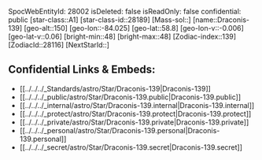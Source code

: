 ﻿---
location: [58.8,84.025,150]
type: Star
tags:
- astro/Star

---
SpocWebEntityId: 28002
isDeleted: false
isReadOnly: false
confidential: public
[star-class::A1]
[star-class-id::28189]
[Mass-sol::]
[name::Draconis-139]
[geo-alt::150]
[geo-lon::-84.025]
[geo-lat::58.8]
[geo-lon-v::-0.006]
[geo-lat-v::0.06]
[bright-min::48]
[bright-max::48]
[Zodiac-index::139]
[ZodiacId::28116]
[NextStarId::]



## Confidential Links & Embeds: 
- [[../../../_Standards/astro/Star/Draconis-139|Draconis-139]] 
- [[../../../_public/astro/Star/Draconis-139.public|Draconis-139.public]] 
- [[../../../_internal/astro/Star/Draconis-139.internal|Draconis-139.internal]] 
- [[../../../_protect/astro/Star/Draconis-139.protect|Draconis-139.protect]] 
- [[../../../_private/astro/Star/Draconis-139.private|Draconis-139.private]] 
- [[../../../_personal/astro/Star/Draconis-139.personal|Draconis-139.personal]] 
- [[../../../_secret/astro/Star/Draconis-139.secret|Draconis-139.secret]]

